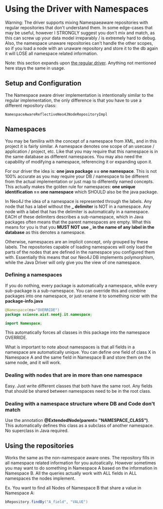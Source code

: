 # Using the Driver with Namespaces

Warning: The driver supports mixing Namespaeaware repositories with regular repositories that don't understand them. In some edge-cases that may be useful, however I STRONGLY suggest you don't mix and match, as this can screw up your data model irreparably / is extremely hard to debug. Also, the namespace unaware repositories can't handle the other scopes, so if you load a node with an unaware repository and store it to the db again it will LOSE all namespace related information.

Note: this section expands upon [the regular driver](UsageInformation.md). Anything not mentioned here stays the same in usage.

## Setup and Configuration

The Namespace aware driver implementation is intentionally similar to the regular implementation, the only difference is that you have to use a different repository class:

```
NamespaceAwareReflectiveNeo4JNodeRepositoryImpl
```

## Namespaces

You may be familira with the concept of a namespace from XML, and in this project it is fairly similar. A namespace denotes one scope of an usecase / application / project, etc. Like that you may require that this namespace is in the same database as different namespaces. You may also need the capability of modifying a namespace, referencing it or expanding upon it.

For our driver the idea is: **one java package == one namespace**. This is not 100% accurate as you may require your DB / namespace to be different from the actual implementation or just map to differently named concepts. This actually makes the golden rule for namespaces: **one unique identification == one namespace** which SHOULD also be the java package.

In Neo4J the idea of a namespace is represented through the labels. Any node that has a label without the **_ delimiter** is NOT in a namespace. Any node with a label that has the delimiter is automatically in a namespace. EACH of these delimiters describes a sub-namespace, which in Java packages often means that the parent namespaces are empty. What this means for you is that you **MUST NOT use _ in the name of any label in the database** as this denotes a namespace.

Otherwise, namespaces are an implicit concept, only grouped by these labels. The repositories capable of loading namespaces will only load the parts of the nodes that are defined in the namespace you configured them with. Essentially this means that our Neo4J DB implements polymorphism, while the Java Driver will only give you the view of one namespace.

### Defining a namespaces

If you do nothing, every package is automatically a namespace, while every sub-package is a sub-namespace. You can override this and combine packages into one namespace, or just rename it to something nicer with the **package-info.java**

```java
@Namespace(ns="OVERRIDE")
package science.aist.neo4j.it.namespace;

import Namespace;
```

This automatically forces all classes in this package into the namespace OVERRIDE.

What is important to note about namespaces is that all fields in a namespace are automatically unique. You can define one field of class X in Namespace A and the same field in Namespace B and store them on the same node, and it will work.

### Dealing with nodes that are in more than one namespace

Easy. Just write different classes that both have the same root. Any fields that should be shared between namespaces need to be in the root class.

### Dealing with a namespace structure where DB and Code don't match

Use the annotation **@ExtendedNode(parent= "NAMESPACE_CLASS")**. This automatically defines this class as a subclass of another namespace. No superclass in Java required.

## Using the repositories

Works the same as the non-namespace aware ones. The repository fills in all namespace related information for you autoatically. However sometimes you may want to do something in Namespace A based on the information in Namespace B. All the queries actually work with ALL fields in ALL namespaces the nodes implement.

Ex. You want to find all Nodes of Namespace B that share a value in Namespace A:

```java
bRepository.findBy("A_field", "VALUE")
```
